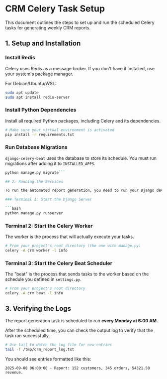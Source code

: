 # CRM Celery Task Setup

This document outlines the steps to set up and run the scheduled Celery tasks for generating weekly CRM reports.

## 1. Setup and Installation

### Install Redis

Celery uses Redis as a message broker. If you don't have it installed, use your system's package manager.

For Debian/Ubuntu/WSL:
```bash
sudo apt update
sudo apt install redis-server
```

### Install Python Dependencies

Install all required Python packages, including Celery and its dependencies.

```bash
# Make sure your virtual environment is activated
pip install -r requirements.txt
```

### Run Database Migrations

`django-celery-beat` uses the database to store its schedule. You must run migrations after adding it to `INSTALLED_APPS`.

```bash
python manage.py migrate```

## 2. Running the Services

To run the automated report generation, you need to run your Django development server, a Celery worker, and the Celery Beat scheduler. **Each of these requires its own separate terminal.**

### Terminal 1: Start the Django Server

```bash
python manage.py runserver
```

### Terminal 2: Start the Celery Worker

The worker is the process that will actually execute your tasks.

```bash
# From your project's root directory (the one with manage.py)
celery -A crm worker -l info
```

### Terminal 3: Start the Celery Beat Scheduler

The "beat" is the process that sends tasks to the worker based on the schedule you defined in `settings.py`.

```bash
# From your project's root directory
celery -A crm beat -l info
```

## 3. Verifying the Logs

The report generation task is scheduled to run **every Monday at 6:00 AM**.

After the scheduled time, you can check the output log to verify that the task ran successfully.

```bash
# Use tail to watch the log file for new entries
tail -f /tmp/crm_report_log.txt
```

You should see entries formatted like this:
```
2025-09-08 06:00:00 - Report: 152 customers, 345 orders, 54321.50 revenue.
```
